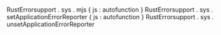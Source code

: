 #
RustErrorsupport
.
sys
.
mjs
{
js
:
autofunction
}
RustErrorsupport
.
sys
.
setApplicationErrorReporter
{
js
:
autofunction
}
RustErrorsupport
.
sys
.
unsetApplicationErrorReporter
